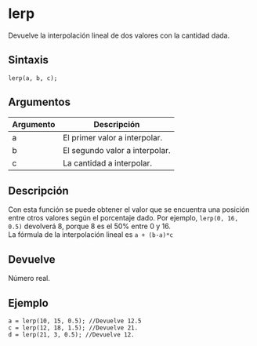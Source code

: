 # lerp

Devuelve la interpolación lineal de dos valores con la cantidad dada.

## Sintaxis

  
```gml  
lerp(a, b, c);  
```  

## Argumentos

Argumento|Descripción|  
---|---|  
a|El primer valor a interpolar.|  
b|El segundo valor a interpolar.|  
c|La cantidad a interpolar.|  

## Descripción

Con esta función se puede obtener el valor que se encuentra una posición entre otros valores según el porcentaje dado. Por ejemplo, `lerp(0, 16, 0.5)` devolverá 8, porque 8 es el 50% entre 0 y 16.  
La fórmula de la interpolación lineal es `a + (b-a)*c`

## Devuelve

Número real.

## Ejemplo

  
```gml  
a = lerp(10, 15, 0.5); //Devuelve 12.5  
c = lerp(12, 18, 1.5); //Devuelve 21.  
d = lerp(21, 3, 0.5); //Devuelve 12.  
```